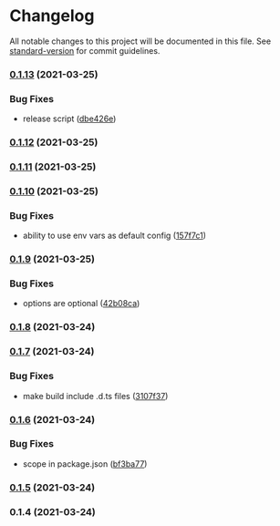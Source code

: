 # Changelog

All notable changes to this project will be documented in this file. See [standard-version](https://github.com/conventional-changelog/standard-version) for commit guidelines.

### [0.1.13](https://github.com/GreenCubeIO/gpayments/compare/v0.1.12...v0.1.13) (2021-03-25)


### Bug Fixes

* release script ([dbe426e](https://github.com/GreenCubeIO/gpayments/commit/dbe426e435be4e9b6d199570946d8d47023bee22))

### [0.1.12](https://github.com/GreenCubeIO/gpayments/compare/v0.1.11...v0.1.12) (2021-03-25)

### [0.1.11](https://github.com/GreenCubeIO/gpayments/compare/v0.1.10...v0.1.11) (2021-03-25)

### [0.1.10](https://github.com/GreenCubeIO/gpayments/compare/v0.1.9...v0.1.10) (2021-03-25)


### Bug Fixes

* ability to use env vars as default config ([157f7c1](https://github.com/GreenCubeIO/gpayments/commit/157f7c1a259d58565ff9de6efff7062bcab67078))

### [0.1.9](https://github.com/GreenCubeIO/gpayments/compare/v0.1.8...v0.1.9) (2021-03-25)


### Bug Fixes

* options are optional ([42b08ca](https://github.com/GreenCubeIO/gpayments/commit/42b08ca387f3a3470662b6ca052a4d6d7ba1dedb))

### [0.1.8](https://github.com/GreenCubeIO/gpayments/compare/v0.1.7...v0.1.8) (2021-03-24)

### [0.1.7](https://github.com/GreenCubeIO/gpayments/compare/v0.1.6...v0.1.7) (2021-03-24)


### Bug Fixes

* make build include .d.ts files ([3107f37](https://github.com/GreenCubeIO/gpayments/commit/3107f37dd9171a2bf944f32652413cb89f6e7413))

### [0.1.6](https://github.com/GreenCubeIO/gpayments/compare/v0.1.5...v0.1.6) (2021-03-24)


### Bug Fixes

* scope in package.json ([bf3ba77](https://github.com/GreenCubeIO/gpayments/commit/bf3ba77e19a868adb2704d1f7dbbde5444ecd64f))

### [0.1.5](https://github.com/cayasso/gpayments/compare/v0.1.4...v0.1.5) (2021-03-24)

### 0.1.4 (2021-03-24)
